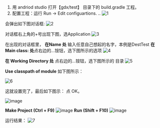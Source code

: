 1. 用 andriod studio 打开【gdx/test】  目录下的 build.gradle 工程。
2. 配置工程：运行 Run -> Edit configuartions. .. 
![1](https://user-images.githubusercontent.com/17950965/60234006-6a080d00-9857-11e9-9477-54f290ffd6b7.png)

会弹出如下图对话框:
![2](https://user-images.githubusercontent.com/17950965/60234014-73917500-9857-11e9-8093-b722564f341d.png)


对话框右上角的+号出现下图，选Application
![3](https://user-images.githubusercontent.com/17950965/60234016-75f3cf00-9857-11e9-86e1-b34636223034.png)


在出现的对话框里，
**在Name 处**  输入任意自己想起的名字，本例是DestTest
**在 Main class: 处**点右边的...铵钮，选下图所示的选项
![4](https://user-images.githubusercontent.com/17950965/60234018-78562900-9857-11e9-97e1-b3d79601f7cd.png)


 
 **在 Working Directory   处** 点右边的...铵钮，选下图所示的 目录 
![5](https://user-images.githubusercontent.com/17950965/60234022-80ae6400-9857-11e9-9f7b-8244370d18a6.png)

**Use classpath of module** 
如下图所示：

![6](https://user-images.githubusercontent.com/17950965/60234030-82782780-9857-11e9-8a79-044973908f8b.png)

这就设置完了，最后如下图示：
点 OK。

![image](https://user-images.githubusercontent.com/17950965/60234734-3975a280-985a-11e9-8537-97db1ac2621e.png)

**Make Project (Ctrl + F9)**
![image](https://user-images.githubusercontent.com/17950965/60234836-92453b00-985a-11e9-8e3c-38634d593b15.png)
**Run (Shift + F10)**
![image](https://user-images.githubusercontent.com/17950965/60234860-a4bf7480-985a-11e9-99e9-8f79fbc6dc27.png)

运行结果：
![7](https://user-images.githubusercontent.com/17950965/60234044-899f3580-9857-11e9-9985-11cae8f28b17.png)
